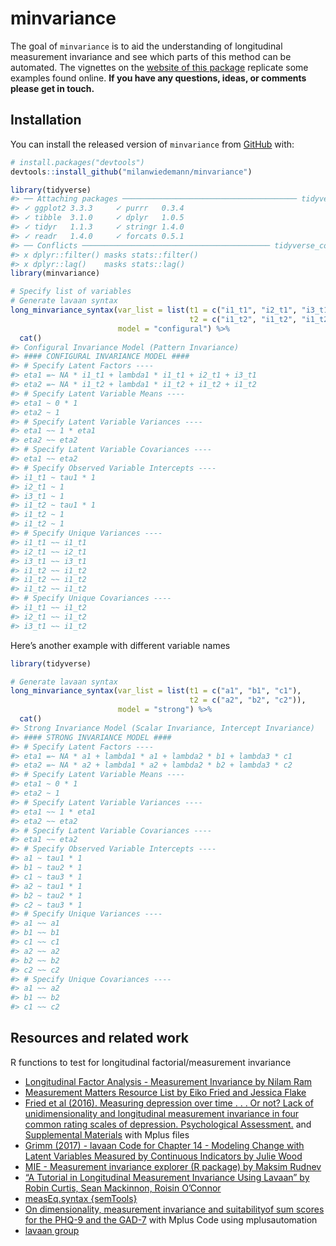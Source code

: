 
<!-- README.md is generated from README.Rmd. Please edit that file -->

# minvariance

<!-- badges: start -->
<!-- badges: end -->

The goal of `minvariance` is to aid the understanding of longitudinal
measurement invariance and see which parts of this method can be
automated. The vignettes on the [website of this
package](https://milanwiedemann.github.io/minvariance/) replicate some
examples found online. **If you have any questions, ideas, or comments
please get in touch.**

## Installation

You can install the released version of `minvariance` from
[GitHub](https://github.com/) with:

``` r
# install.packages("devtools")
devtools::install_github("milanwiedemann/minvariance")
```

``` r
library(tidyverse)
#> ── Attaching packages ─────────────────────────────────────── tidyverse 1.3.0 ──
#> ✓ ggplot2 3.3.3     ✓ purrr   0.3.4
#> ✓ tibble  3.1.0     ✓ dplyr   1.0.5
#> ✓ tidyr   1.1.3     ✓ stringr 1.4.0
#> ✓ readr   1.4.0     ✓ forcats 0.5.1
#> ── Conflicts ────────────────────────────────────────── tidyverse_conflicts() ──
#> x dplyr::filter() masks stats::filter()
#> x dplyr::lag()    masks stats::lag()
library(minvariance)

# Specify list of variables 
# Generate lavaan syntax
long_minvariance_syntax(var_list = list(t1 = c("i1_t1", "i2_t1", "i3_t1"), 
                                        t2 = c("i1_t2", "i1_t2", "i1_t2")), 
                        model = "configural") %>% 
  cat()
#> Configural Invariance Model (Pattern Invariance)
#> #### CONFIGURAL INVARIANCE MODEL ####
#> # Specify Latent Factors ----
#> eta1 =~ NA * i1_t1 + lambda1 * i1_t1 + i2_t1 + i3_t1
#> eta2 =~ NA * i1_t2 + lambda1 * i1_t2 + i1_t2 + i1_t2
#> # Specify Latent Variable Means ----
#> eta1 ~ 0 * 1 
#> eta2 ~ 1 
#> # Specify Latent Variable Variances ----
#> eta1 ~~ 1 * eta1
#> eta2 ~~ eta2
#> # Specify Latent Variable Covariances ----
#> eta1 ~~ eta2
#> # Specify Observed Variable Intercepts ----
#> i1_t1 ~ tau1 * 1 
#> i2_t1 ~ 1 
#> i3_t1 ~ 1 
#> i1_t2 ~ tau1 * 1 
#> i1_t2 ~ 1 
#> i1_t2 ~ 1 
#> # Specify Unique Variances ----
#> i1_t1 ~~ i1_t1 
#> i2_t1 ~~ i2_t1 
#> i3_t1 ~~ i3_t1 
#> i1_t2 ~~ i1_t2 
#> i1_t2 ~~ i1_t2 
#> i1_t2 ~~ i1_t2 
#> # Specify Unique Covariances ----
#> i1_t1 ~~ i1_t2
#> i2_t1 ~~ i1_t2
#> i3_t1 ~~ i1_t2
```

Here’s another example with different variable names

``` r
library(tidyverse)

# Generate lavaan syntax
long_minvariance_syntax(var_list = list(t1 = c("a1", "b1", "c1"), 
                                        t2 = c("a2", "b2", "c2")), 
                        model = "strong") %>% 
  cat()
#> Strong Invariance Model (Scalar Invariance, Intercept Invariance)
#> #### STRONG INVARIANCE MODEL ####
#> # Specify Latent Factors ----
#> eta1 =~ NA * a1 + lambda1 * a1 + lambda2 * b1 + lambda3 * c1
#> eta2 =~ NA * a2 + lambda1 * a2 + lambda2 * b2 + lambda3 * c2
#> # Specify Latent Variable Means ----
#> eta1 ~ 0 * 1 
#> eta2 ~ 1 
#> # Specify Latent Variable Variances ----
#> eta1 ~~ 1 * eta1
#> eta2 ~~ eta2
#> # Specify Latent Variable Covariances ----
#> eta1 ~~ eta2
#> # Specify Observed Variable Intercepts ----
#> a1 ~ tau1 * 1 
#> b1 ~ tau2 * 1 
#> c1 ~ tau3 * 1 
#> a2 ~ tau1 * 1 
#> b2 ~ tau2 * 1 
#> c2 ~ tau3 * 1 
#> # Specify Unique Variances ----
#> a1 ~~ a1 
#> b1 ~~ b1 
#> c1 ~~ c1 
#> a2 ~~ a2 
#> b2 ~~ b2 
#> c2 ~~ c2 
#> # Specify Unique Covariances ----
#> a1 ~~ a2
#> b1 ~~ b2
#> c1 ~~ c2
```

## Resources and related work

R functions to test for longitudinal factorial/measurement invariance

-   [Longitudinal Factor Analysis - Measurement Invariance by Nilam
    Ram](https://quantdev.ssri.psu.edu/tutorials/intro-basics-longitudinal-measurement-invariance)
-   [Measurement Matters Resource List by Eiko Fried and Jessica
    Flake](https://docs.google.com/document/d/11jyoXtO0m2lUywpC04KjLvI5QcBUY4YtwEvw6cg2cMs)
-   [Fried et al (2016). Measuring depression over time . . . Or not?
    Lack of unidimensionality and longitudinal measurement invariance in
    four common rating scales of depression. Psychological
    Assessment.](https://doi.org/10.1037/pas0000275) and [Supplemental
    Materials](http://supp.apa.org/psycarticles/supplemental/pas0000275/supplementary_materials.zip)
    with Mplus files
-   [Grimm (2017) - lavaan Code for Chapter 14 - Modeling Change with
    Latent Variables Measured by Continuous Indicators by Julie
    Wood](https://quantdev.ssri.psu.edu/tutorials/growth-modeling-chapter-14-modeling-change-latent-variables-measured-continuous-indicators)
-   [MIE - Measurement invariance explorer (R package) by Maksim
    Rudnev](https://github.com/MaksimRudnev/MIE.package)
-   [“A Tutorial in Longitudinal Measurement Invariance Using Lavaan” by
    Robin Curtis, Sean Mackinnon, Roisin
    O’Connor](https://psyarxiv.com/tkzrb/)
-   [measEq.syntax
    {semTools}](https://www.rdocumentation.org/packages/semTools/versions/0.5-2/topics/measEq.syntax)
-   [On dimensionality, measurement invariance and suitabilityof sum
    scores for the PHQ-9 and the GAD-7](https://osf.io/arufy/) with
    Mplus Code using mplusautomation
-   [lavaan
    group](https://groups.google.com/forum/#!topic/lavaan/nfdatPgLLhc)
